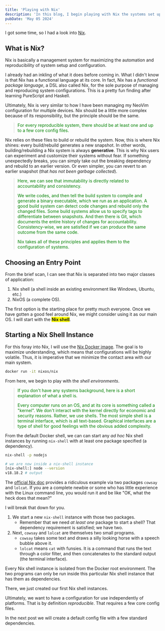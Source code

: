 ```yaml
---
title: 'Playing with Nix'
description: 'In this blog, I begin playing with Nix the systems set up and config manager.'
pubDate: 'May 05 2024'
---
```


I got some time, so I had a look into [Nix](https://nix.dev/).

## What is Nix?

Nix is basically a management system for maximizing the automation and reproducibility of system setup and configuration.

I already had an inkling of what it does before coming in. What I didn't know is that Nix has a functional language at its core. In fact, Nix has a *functional package language*, a DSL also called Nix, for the sole purpose of managing and reproducing system configurations. This is a pretty fun finding after learning PureScript and Haskell.

Ultimately, Nix is very similar to how I have been managing my NeoVim configuration for multiple devices. Nix should be a little more complex because of its responsibility, but the principle should be the same.

<blockquote style='color:green;font-size:1em;padding:0 0.75em;margin-left:2em'>
<p>
For every reproducible system, there should be at least one and up to a few core config files.
</p>
</blockquote>

Nix relies on these files to build or rebuild the system. Now, this is where Nix shines: every build/rebuild generates a new snapshot. In other words, building/rebuilding a Nix system is always **generative**. This is why Nix users can experiment and customize their systems without fear. If something unexpectedly breaks, you can simply take out the breaking dependency and rebuild to an earlier version. Or even simpler, you can revert to an earlier snapshot (that *has not been garbage collected*).

<blockquote style='color:green;font-size:1em;padding:0 0.75em;margin-left:2em'>
<p>
Here, we can see that immutability is directly related to accountability and consistency.

We write codes, and then tell the build system to compile and generate a binary executable, which we run as an application. A good build system can detect code changes and rebuild only the changed files. Some build systems allow us to specify tags to differentiate between snapshots. And then there is Git, which documents the entire history of changes for accountability. Consistency-wise, we are satisfied if we can produce the same outcome from the same code.

Nix takes all of these principles and applies them to the configuration of systems.
</p>
</blockquote>


## Choosing an Entry Point

From the brief scan, I can see that Nix is separated into two major classes of application:

1. Nix shell (a shell inside an existing environment like Windows, Ubuntu, etc.)
2. NixOS (a complete OS).

The first option is the starting place for pretty much everyone. Once we have gotten a good feel around Nix, we might consider using it as our main OS. I will start with the <strong style='background:yellow'>Nix shell</strong>.

## Starting a Nix Shell Instance

For this foray into Nix, I will use the [Nix Docker image](https://nixos.org/download/#nix-install-docker). The goal is to maximize understanding, which means that configurations will be highly volatile. Thus, it is imperative that we minimize the contact area with our main system.

```sh
docker run -it nixos/nix
```

From here, we begin to play with the *shell environments*.

<blockquote style='color:green;font-size:1em;padding:0 0.75em;margin-left:2em'>
<p>
If you don't have any systems background, here is a short explanation of what a shell is.

Every computer runs on an OS, and at its core is something called a "kernel". We don't interact with the kernel directly for economic and security reasons. Rather, we use shells. The most simple shell is a terminal interface, which is all text-based. Graphical interfaces are a type of shell for good feelings with the obvious added complexity.
</p>
</blockquote>

From the default Docker shell, we can can start any *ad hoc* Nix shell instances by running `nix-shell` with at least one package specified (a dependency).

```sh
nix-shell -p nodejs
```

```sh
# we are now inside a nix-shell instance
[nix-shell:] node --version
v18.18.2 # output
```

The [official Nix doc](https://nix.dev/tutorials/first-steps/ad-hoc-shell-environments) provides a ridiculous example via two packages `cowsay` and `lolcat`. If you are a complete newbie or some who has little experience with the Linux command line, you would run it and be like "OK, what the heck does that mean?"

I will break that down for you.

1. We start a new `nix-shell` instance with those two packages.
	- Remember that we need *at least one* package to start a shell? That dependency requirement is satisfied; we have two.
2. Next, `cowsay` and `lolcat` are themselves two small programs.
	- `cowsay` takes some text and draws a silly looking horse with a speech bubble above it.
	- `lolcat` means `cat` with funsies. It is a command that runs the text through a color filter, and then concatenates to the standard output (the terminal interface).

Every Nix shell instance is isolated from the Docker root environment. The two programs can only be run inside this particular Nix shell instance that has them as dependencies.

There, we just created our first Nix shell instances. 

Ultimately, we want to have a configuration for use independently of platforms. That is by definition *reproducible*. That requires a few core config files.

In the next post we will create a default config file with a few standard dependencies.
